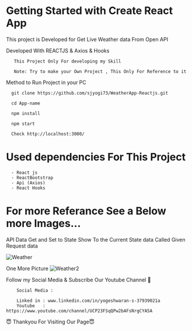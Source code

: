 # Getting Started with Create React App

This project is Developed for Get Live Weather data From Open API

Developed With  REACTJS & Axios & Hooks
        
       
       This Project Only For developing my Skill
       
       Note: Try to make your Own Project , This Only For Reference to it


   
Method to Run Project in your PC
       
       
      git clone https://github.com/sjyogi73/WeatherApp-Reactjs.git
      
      cd App-name
      
      npm install
      
      npm start
      
      Check http://localhost:3000/
      
      
 # Used dependencies For This Project
      - React js
      - ReactBootstrap
      - Api (Axios)
      - React Hooks
   
      

 # For more Referance See a Below more Images...


API Data Get and Set to State Show To the Current State data Called Given Request data

![Weather](https://user-images.githubusercontent.com/82278181/180433880-f92e14b9-9549-4f90-a710-63cb09c3d797.png)

One More Picture
![Weather2](https://user-images.githubusercontent.com/82278181/180433919-7af7ace3-104f-4ad0-9a85-64c6ece23bb4.png)





Follow my Social Media & Subscribe Our Youtube Channel 🙏


        Social Media :

        Linked in : www.linkedin.com/in/yogeshwaran-s-37939021a
        Youtube   : https://www.youtube.com/channel/UCP23FSqQPw2bAFsNrgCYA5A
        
                   
😇 Thankyou For Visiting Our Page😇



